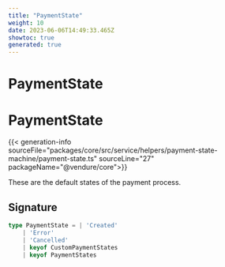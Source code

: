 ```yaml
---
title: "PaymentState"
weight: 10
date: 2023-06-06T14:49:33.465Z
showtoc: true
generated: true
---
```

<!-- This file was generated from the Vendure source. Do not modify. Instead, re-run the "docs:build" script -->

# PaymentState
<div class="symbol">


# PaymentState

{{< generation-info sourceFile="packages/core/src/service/helpers/payment-state-machine/payment-state.ts" sourceLine="27" packageName="@vendure/core">}}

These are the default states of the payment process.

## Signature

```TypeScript
type PaymentState = | 'Created'
    | 'Error'
    | 'Cancelled'
    | keyof CustomPaymentStates
    | keyof PaymentStates
```
</div>
